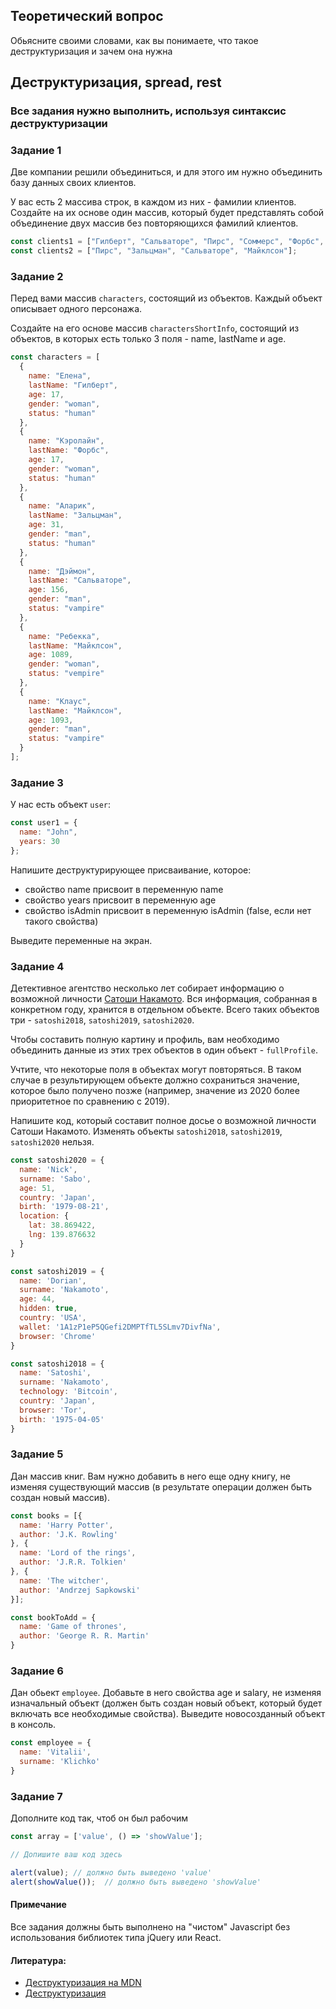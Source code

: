 ## Теоретический вопрос
Обьясните своими словами, как вы понимаете, что такое деструктуризация и зачем она нужна

## Деструктуризация, spread, rest

### Все задания нужно выполнить, используя синтаксис деструктуризации

### Задание 1

Две компании решили объединиться, и для этого им нужно объединить базу данных своих клиентов. 

У вас есть 2 массива строк, в каждом из них - фамилии клиентов. Создайте на их основе один массив, который будет представлять собой объединение двух массив без повторяющихся фамилий клиентов.

```javascript
const clients1 = ["Гилберт", "Сальваторе", "Пирс", "Соммерс", "Форбс", "Донован", "Беннет"];
const clients2 = ["Пирс", "Зальцман", "Сальваторе", "Майклсон"];
```

### Задание 2

Перед вами массив `characters`, состоящий из объектов. Каждый объект описывает одного персонажа.

Создайте на его основе массив `charactersShortInfo`, состоящий из объектов, в которых есть только 3 поля - name, lastName и age.

```javascript
const characters = [
  {
    name: "Елена",
    lastName: "Гилберт",
    age: 17, 
    gender: "woman",
    status: "human"
  },
  {
    name: "Кэролайн",
    lastName: "Форбс",
    age: 17,
    gender: "woman",
    status: "human"
  },
  {
    name: "Аларик",
    lastName: "Зальцман",
    age: 31,
    gender: "man",
    status: "human"
  },
  {
    name: "Дэймон",
    lastName: "Сальваторе",
    age: 156,
    gender: "man",
    status: "vampire"
  },
  {
    name: "Ребекка",
    lastName: "Майклсон",
    age: 1089,
    gender: "woman",
    status: "vempire"
  },
  {
    name: "Клаус",
    lastName: "Майклсон",
    age: 1093,
    gender: "man",
    status: "vampire"
  }
];
```

### Задание 3

У нас есть объект `user`:

```javascript
const user1 = {
  name: "John",
  years: 30
};
```

Напишите деструктурирующее присваивание, которое:
 - свойство name присвоит в переменную name
 - свойство years присвоит в переменную age
 - свойство isAdmin присвоит в переменную isAdmin (false, если нет такого свойства)
 
Выведите переменные на экран.

### Задание 4

Детективное агентство несколько лет собирает информацию о возможной личности [Сатоши Накамото](https://ru.wikipedia.org/wiki/%D0%A1%D0%B0%D1%82%D0%BE%D1%81%D0%B8_%D0%9D%D0%B0%D0%BA%D0%B0%D0%BC%D0%BE%D1%82%D0%BE). Вся информация, собранная в конкретном году, хранится в отдельном объекте. Всего таких объектов три - `satoshi2018`, `satoshi2019`, `satoshi2020`.

Чтобы составить полную картину и профиль, вам необходимо объединить данные из этих трех объектов в один объект - `fullProfile`.

Учтите, что некоторые поля в объектах могут повторяться. В таком случае в результирующем объекте должно сохраниться значение, которое было получено позже (например, значение из 2020 более приоритетное по сравнению с 2019).

Напишите код, который составит полное досье о возможной личности Сатоши Накамото. Изменять объекты `satoshi2018`, `satoshi2019`, `satoshi2020` нельзя.

```javascript
const satoshi2020 = {
  name: 'Nick',
  surname: 'Sabo',
  age: 51,
  country: 'Japan',
  birth: '1979-08-21',
  location: {
    lat: 38.869422, 
    lng: 139.876632
  }
}

const satoshi2019 = {
  name: 'Dorian',
  surname: 'Nakamoto',
  age: 44,
  hidden: true,
  country: 'USA',
  wallet: '1A1zP1eP5QGefi2DMPTfTL5SLmv7DivfNa',
  browser: 'Chrome'
}

const satoshi2018 = {
  name: 'Satoshi',
  surname: 'Nakamoto', 
  technology: 'Bitcoin',
  country: 'Japan',
  browser: 'Tor',
  birth: '1975-04-05'
}
```

### Задание 5

Дан массив книг. Вам нужно добавить в него еще одну книгу, не изменяя существующий массив (в результате операции должен быть создан новый массив).

```javascript
const books = [{
  name: 'Harry Potter',
  author: 'J.K. Rowling'
}, {
  name: 'Lord of the rings',
  author: 'J.R.R. Tolkien'
}, {
  name: 'The witcher',
  author: 'Andrzej Sapkowski'
}];

const bookToAdd = {
  name: 'Game of thrones',
  author: 'George R. R. Martin'
}
```

### Задание 6

Дан обьект `employee`. Добавьте в него свойства age и salary, не изменяя изначальный объект (должен быть создан новый объект, который будет включать все необходимые свойства). Выведите новосозданный объект в консоль.

```javascript
const employee = {
  name: 'Vitalii',
  surname: 'Klichko'
}
```

### Задание 7
Дополните код так, чтоб он был рабочим 

```javascript
const array = ['value', () => 'showValue'];

// Допишите ваш код здесь

alert(value); // должно быть выведено 'value'
alert(showValue());  // должно быть выведено 'showValue'
```

#### Примечание
Все задания должны быть выполнено на "чистом" Javascript без использования библиотек типа jQuery или React.

#### Литература:
- [Деструктуризация на MDN](https://developer.mozilla.org/ru/docs/Web/JavaScript/Reference/Operators/Destructuring_assignment)
- [Деструктуризация](https://learn.javascript.ru/destructuring)
